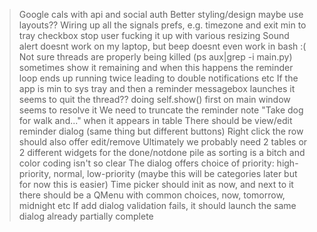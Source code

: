 > Google cals with api and social auth
> Better styling/design maybe use layouts??
> Wiring up all the signals
> prefs, e.g. timezone and exit min to tray checkbox
> stop user fucking it up with various resizing
> Sound alert doesnt work on my laptop, but beep doesnt even work in bash :(
> Not sure threads are properly being killed (ps aux|grep -i main.py)
  sometimes show it remaining and when this happens the reminder loop
  ends up running twice leading to double notifications etc
> If the app is min to sys tray and then a reminder messagebox launches it
  seems to quit the thread?? doing self.show() first on main window seems to resolve it
> We need to truncate the reminder note "Take dog for walk and..." when it appears in table
> There should be view/edit reminder dialog (same thing but different buttons)
> Right click the row should also offer edit/remove
> Ultimately we probably need 2 tables or 2 different widgets for the done/notdone pile as
sorting is a bitch and color coding isn't so clear
> The dialog offers choice of priority: high-priority, normal, low-priority (maybe this will be categories later
but for now this is easier)
> Time picker should init as now, and next to it there should be a QMenu with common choices, now, tomorrow, midnight etc
> If add dialog validation fails, it should launch the same dialog already partially complete


